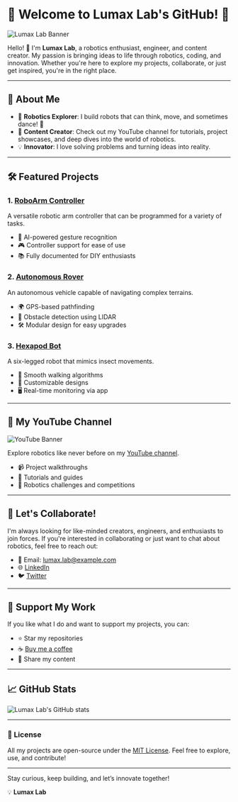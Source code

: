# 🌟 Welcome to Lumax Lab's GitHub! 🌟

![Lumax Lab Banner](https://via.placeholder.com/1200x400?text=Welcome+to+Lumax+Lab)

Hello! 👋 I'm **Lumax Lab**, a robotics enthusiast, engineer, and content creator. My passion is bringing ideas to life through robotics, coding, and innovation. Whether you're here to explore my projects, collaborate, or just get inspired, you're in the right place. 

---

## 🤖 About Me

- 🚀 **Robotics Explorer**: I build robots that can think, move, and sometimes dance! 🕺
- 🎥 **Content Creator**: Check out my YouTube channel for tutorials, project showcases, and deep dives into the world of robotics.
- 💡 **Innovator**: I love solving problems and turning ideas into reality.

---

## 🛠️ Featured Projects

### 1. **[RoboArm Controller](https://github.com/LumaxLab/RoboArm-Controller)**
A versatile robotic arm controller that can be programmed for a variety of tasks.

- 🧠 AI-powered gesture recognition
- 🎮 Controller support for ease of use
- 📚 Fully documented for DIY enthusiasts

### 2. **[Autonomous Rover](https://github.com/LumaxLab/Autonomous-Rover)**
An autonomous vehicle capable of navigating complex terrains.

- 🌍 GPS-based pathfinding
- 🤖 Obstacle detection using LIDAR
- 🛠 Modular design for easy upgrades

### 3. **[Hexapod Bot](https://github.com/LumaxLab/Hexapod-Bot)**
A six-legged robot that mimics insect movements.

- 🦿 Smooth walking algorithms
- 🎨 Customizable designs
- 🖥 Real-time monitoring via app

---

## 🎥 My YouTube Channel

![YouTube Banner](https://via.placeholder.com/800x200?text=Subscribe+to+Lumax+Lab!)

Explore robotics like never before on my [YouTube channel](https://www.youtube.com/channel/yourchannel).

- 📹 Project walkthroughs
- 🔧 Tutorials and guides
- 🎉 Robotics challenges and competitions

---

## 🚀 Let's Collaborate!

I'm always looking for like-minded creators, engineers, and enthusiasts to join forces. If you're interested in collaborating or just want to chat about robotics, feel free to reach out:

- 📧 Email: [lumax.lab@example.com](mailto:lumax.lab@example.com)
- 🌐 [LinkedIn](https://www.linkedin.com/in/lumaxlab)
- 🐦 [Twitter](https://twitter.com/lumaxlab)

---

## 🌟 Support My Work

If you like what I do and want to support my projects, you can:

- ⭐ Star my repositories
- ☕ [Buy me a coffee](https://www.buymeacoffee.com/lumaxlab)
- 📢 Share my content

---

## 📈 GitHub Stats

![Lumax Lab's GitHub stats](https://github-readme-stats.vercel.app/api?username=LumaxLab&show_icons=true&theme=radical)

---

### 📜 License

All my projects are open-source under the [MIT License](https://opensource.org/licenses/MIT). Feel free to explore, use, and contribute!

---

Stay curious, keep building, and let’s innovate together!

💡 **Lumax Lab**
